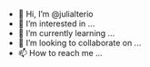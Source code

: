 - 👋 Hi, I’m @julialterio
- 👀 I’m interested in ...
- 🌱 I’m currently learning ...
- 💞️ I’m looking to collaborate on ...
- 📫 How to reach me ...

<!---
julialterio/julialterio is a ✨ special ✨ repository because its `README.md` (this file) appears on your GitHub profile.
You can click the Preview link to take a look at your changes.
--->
